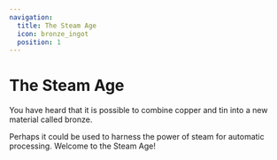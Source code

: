 ```yaml
---
navigation:
  title: The Steam Age
  icon: bronze_ingot
  position: 1
---
```


# The Steam Age

You have heard that it is possible to combine copper and tin into a new material called bronze.

Perhaps it could be used to harness the power of steam for automatic processing. Welcome to the Steam Age!

<SubPages />
